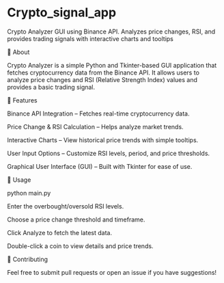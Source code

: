 # Crypto_signal_app
Crypto Analyzer GUI using Binance API. Analyzes price changes, RSI, and provides trading signals with interactive charts and tooltips

📌 About

Crypto Analyzer is a simple Python and Tkinter-based GUI application that fetches cryptocurrency data from the Binance API. It allows users to analyze price changes and RSI (Relative Strength Index) values and provides a basic trading signal.

🚀 Features

Binance API Integration – Fetches real-time cryptocurrency data.

Price Change & RSI Calculation – Helps analyze market trends.

Interactive Charts – View historical price trends with simple tooltips.

User Input Options – Customize RSI levels, period, and price thresholds.

Graphical User Interface (GUI) – Built with Tkinter for ease of use.

🔧 Usage

python main.py

Enter the overbought/oversold RSI levels.

Choose a price change threshold and timeframe.

Click Analyze to fetch the latest data.

Double-click a coin to view details and price trends.

🤝 Contributing

Feel free to submit pull requests or open an issue if you have suggestions!


